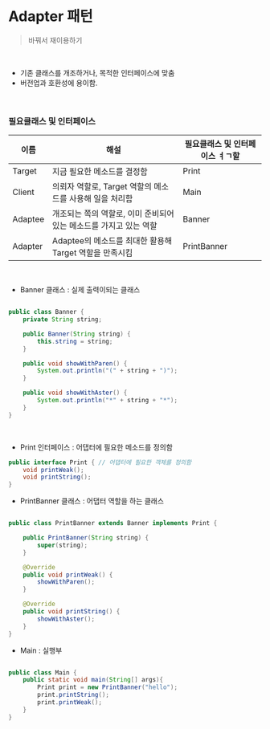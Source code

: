# Adapter 패턴 

> 바꿔서 재이용하기

<br>

- 기존 클래스를 개조하거나, 목적한 인터페이스에 맞춤
- 버전업과 호환성에 용이함.    

<br>

### 필요클래스 및 인터페이스

| 이름    | 해설                                                               | 필요클래스 및 인터페이스 ㅕㄱ할 |
|---------|--------------------------------------------------------------------|---------------------------------|
| Target  | 지금 필요한 메소드를 결정함                                        | Print                           |
| Client  | 의뢰자 역할로, Target 역할의 메소드를 사용해 일을 처리함           | Main                            |
| Adaptee | 개조되는 쪽의 역할로, 이미 준비되어 있는 메소드를 가지고 있는 역할 | Banner                          |
| Adapter | Adaptee의 메소드를 최대한 활용해 Target 역할을 만족시킴            | PrintBanner                     |

<br>

- Banner 클래스 : 실제 출력이되는 클래스

```java

public class Banner {
    private String string;

    public Banner(String string) {
        this.string = string;
    }

    public void showWithParen() {
        System.out.println("(" + string + ")");
    }

    public void showWithAster() {
        System.out.println("*" + string + "*");
    }
}

```


<br>

- Print 인터페이스 : 어댑터에 필요한 메소드를 정의함

```java
public interface Print { // 어댑터에 필요한 객체를 정의함 
    void printWeak();
    void printString();
}
```

- PrintBanner 클래스 : 어댑터 역할을 하는 클래스

```java

public class PrintBanner extends Banner implements Print {

    public PrintBanner(String string) {
        super(string);
    }

    @Override
    public void printWeak() {
        showWithParen();
    }

    @Override
    public void printString() {
        showWithAster();
    }
}
```

- Main : 실행부

```java

public class Main {
    public static void main(String[] args){
        Print print = new PrintBanner("hello");
        print.printString();
        print.printWeak();
    }
}

```
